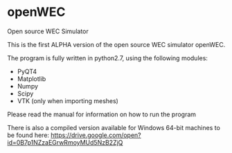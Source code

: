 # openWEC
Open source WEC Simulator

This is the first ALPHA version of the open source WEC simulator openWEC.

The program is fully written in python2.7, using the following modules:

- PyQT4
- Matplotlib
- Numpy
- Scipy
- VTK (only when importing meshes)

Please read the manual for information on how to run the program

There is also a compiled version available for Windows 64-bit machines to be found here: https://drive.google.com/open?id=0B7p1NZzaEGrwRmoyMUd5NzB2ZjQ